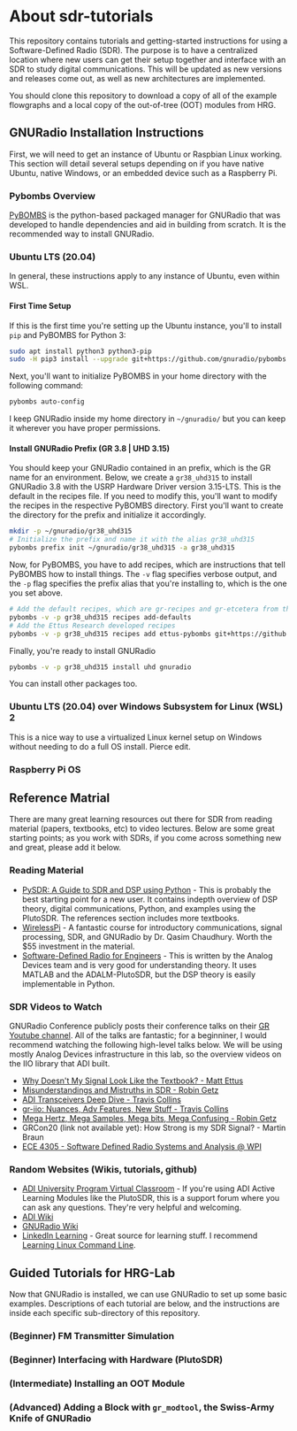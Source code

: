 # About sdr-tutorials

This repository contains tutorials and getting-started instructions for using a Software-Defined Radio (SDR). The purpose is to have a centralized location where new users can get their setup together and interface with an SDR to study digital communications. This will be updated as new versions and releases come out, as well as new architectures are implemented.

You should clone this repository to download a copy of all of the example flowgraphs and a local copy of the out-of-tree (OOT) modules from HRG.

## GNURadio Installation Instructions

First, we will need to get an instance of Ubuntu or Raspbian Linux working. This section will detail several setups depending on if you have native Ubuntu, native Windows, or an embedded device such as a Raspberry Pi.

### Pybombs Overview
[PyBOMBS](https://github.com/gnuradio/pybombs) is the python-based packaged manager for GNURadio that was developed to handle dependencies and aid in building from scratch. It is the recommended way to install GNURadio.

### Ubuntu LTS (20.04)
In general, these instructions apply to any instance of Ubuntu, even within WSL.

#### First Time Setup
If this is the first time you're setting up the Ubuntu instance, you'll to install `pip` and PyBOMBS for Python 3:

```bash
sudo apt install python3 python3-pip
sudo -H pip3 install --upgrade git+https://github.com/gnuradio/pybombs.git
```
Next, you'll want to initialize PyBOMBS in your home directory with the following command:

```bash
pybombs auto-config
```
I keep GNURadio inside my home directory in `~/gnuradio/` but you can keep it wherever you have proper permissions.

#### Install GNURadio Prefix (GR 3.8 | UHD 3.15)
You should keep your GNURadio contained in an prefix, which is the GR name for an environment. Below, we create a `gr38_uhd315` to install GNURadio 3.8 with the USRP Hardware Driver version 3.15-LTS. This is the default in the recipes file. If you need to modify this, you'll want to modify the recipes in the respective PyBOMBS directory. First you'll want to create the directory for the prefix and initialize it accordingly.

```bash
mkdir -p ~/gnuradio/gr38_uhd315
# Initialize the prefix and name it with the alias gr38_uhd315
pybombs prefix init ~/gnuradio/gr38_uhd315 -a gr38_uhd315
```
Now, for PyBOMBS, you have to add recipes, which are instructions that tell PyBOMBS how to install things. The `-v` flag specifies verbose output, and the `-p` flag specifies the prefix alias that you're installing to, which is the one you set above.

```bash
# Add the default recipes, which are gr-recipes and gr-etcetera from their GitHub repo
pybombs -v -p gr38_uhd315 recipes add-defaults
# Add the Ettus Research developed recipes
pybombs -v -p gr38_uhd315 recipes add ettus-pybombs git+https://github.com/EttusResearch/ettus-pybombs.git
```
Finally, you're ready to install GNURadio

```bash
pybombs -v -p gr38_uhd315 install uhd gnuradio
```

You can install other packages too.

### Ubuntu LTS (20.04) over Windows Subsystem for Linux (WSL) 2

This is a nice way to use a virtualized Linux kernel setup on Windows without needing to do a full OS install. Pierce edit.

### Raspberry Pi OS

## Reference Matrial 

There are many great learning resources out there for SDR from reading material (papers, textbooks, etc) to video lectures. Below are some great starting points; as you work with SDRs, if you come across something new and great, please add it below.

### Reading Material

* [PySDR: A Guide to SDR and DSP using Python](https://pysdr.org/index.html) - This is probably the best starting point for a new user. It contains indepth overview of DSP theory, digital communications, Python, and examples using the PlutoSDR. The references section includes more textbooks.
* [WirelessPi](https://wirelesspi.com) - A fantastic course for introductory communications, signal processing, SDR, and GNURadio by Dr. Qasim Chaudhury. Worth the $55 investment in the material.
* [Software-Defined Radio for Engineers](https://www.analog.com/en/education/education-library/software-defined-radio-for-engineers.html) - This is written by the Analog Devices team and is very good for understanding theory. It uses MATLAB and the ADALM-PlutoSDR, but the DSP theory is easily implementable in Python.

### SDR Videos to Watch

GNURadio Conference publicly posts their conference talks on their [GR Youtube channel](https://www.youtube.com/channel/UCceoapZVEDCQ4s8y16M7Fng). All of the talks are fantastic; for a beginniner, I would recommend watching the following high-level talks below. We will be using mostly Analog Devices infrastructure in this lab, so the overview videos on the IIO library that ADI built.

* [Why Doesn't My Signal Look Like the Textbook? - Matt Ettus](https://www.youtube.com/watch?v=PNMOwhEHE6w)
* [Misunderstandings and Mistruths in SDR - Robin Getz](https://www.youtube.com/watch?v=lCPXqCxtjW4)
* [ADI Transceivers Deep Dive - Travis Collins](https://www.youtube.com/watch?v=VFqg6eN2ACE)
* [gr-iio: Nuances, Adv Features, New Stuff - Travis Collins](https://www.youtube.com/watch?v=tX8Tg9TBkPw)
* [Mega Hertz, Mega Samples, Mega bits, Mega Confusing - Robin Getz](https://www.youtube.com/watch?v=PNMOwhEHE6w)
* GRCon20 (link not available yet): How Strong is my SDR Signal? - Martin Braun
* [ECE 4305 - Software Defined Radio Systems and Analysis @ WPI](https://www.youtube.com/playlist?list=PLBfTSoOqoRnOTBTLahXBlxaDUNWdZ3FdS)

### Random Websites (Wikis, tutorials, github)

* [ADI University Program Virtual Classroom](https://ez.analog.com/adieducation/university-program) - If you're using ADI Active Learning Modules like the PlutoSDR, this is a support forum where you can ask any questions. They're very helpful and welcoming.
* [ADI Wiki](https://wiki.analog.com/)
* [GNURadio Wiki](https://wiki.gnuradio.org)
* [LinkedIn Learning](https://www.linkedin.com/learning/) - Great source for learning stuff. I recommend [Learning Linux Command Line](https://www.linkedin.com/learning/learning-linux-command-line-2/learning-linux-command-line?u=76811570).

## Guided Tutorials for HRG-Lab

Now that GNURadio is installed, we can use GNURadio to set up some basic examples. Descriptions of each tutorial are below, and the instructions are inside each specific sub-directory of this repository.

### (Beginner) FM Transmitter Simulation

### (Beginner) Interfacing with Hardware (PlutoSDR)

### (Intermediate) Installing an OOT Module

### (Advanced) Adding a Block with `gr_modtool`, the Swiss-Army Knife of GNURadio
